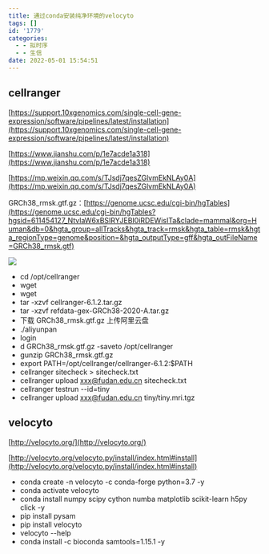 ```yaml
---
title: 通过conda安装纯净环境的velocyto
tags: []
id: '1779'
categories:
  - - 拟时序
  - - 生信
date: 2022-05-01 15:54:51
---
```


## cellranger

[https://support.10xgenomics.com/single-cell-gene-expression/software/pipelines/latest/installation](https://support.10xgenomics.com/single-cell-gene-expression/software/pipelines/latest/installation)

[https://www.jianshu.com/p/1e7acde1a318](https://www.jianshu.com/p/1e7acde1a318)

[https://mp.weixin.qq.com/s/TJsdj7qesZGlvmEkNLAy0A](https://mp.weixin.qq.com/s/TJsdj7qesZGlvmEkNLAy0A)

GRCh38\_rmsk.gtf.gz：[https://genome.ucsc.edu/cgi-bin/hgTables](https://genome.ucsc.edu/cgi-bin/hgTables?hgsid=611454127_NtvlaW6xBSIRYJEBI0iRDEWisITa&clade=mammal&org=Human&db=0&hgta_group=allTracks&hgta_track=rmsk&hgta_table=rmsk&hgta_regionType=genome&position=&hgta_outputType=gff&hgta_outFileName=GRCh38_rmsk.gtf)

![](https://img-cdn.limour.top/blog/20220501140947.png)

*   cd /opt/cellranger
*   wget <Cell Ranger>
*   wget <References>
*   tar -xzvf cellranger-6.1.2.tar.gz
*   tar -xzvf refdata-gex-GRCh38-2020-A.tar.gz
*   下载 GRCh38\_rmsk.gtf.gz 上传阿里云盘
*   ./aliyunpan
*   login
*   d GRCh38\_rmsk.gtf.gz -saveto /opt/cellranger
*   gunzip GRCh38\_rmsk.gtf.gz
*   export PATH=/opt/cellranger/cellranger-6.1.2:$PATH
*   cellranger sitecheck > sitecheck.txt
*   cellranger upload xxx@fudan.edu.cn sitecheck.txt
*   cellranger testrun --id=tiny
*   cellranger upload xxx@fudan.edu.cn tiny/tiny.mri.tgz

## velocyto

[http://velocyto.org/](http://velocyto.org/)

[http://velocyto.org/velocyto.py/install/index.html#install](http://velocyto.org/velocyto.py/install/index.html#install)

*   conda create -n velocyto -c conda-forge python=3.7 -y
*   conda activate velocyto
*   conda install numpy scipy cython numba matplotlib scikit-learn h5py click -y
*   pip install pysam
*   pip install velocyto
*   velocyto --help
*   conda install -c bioconda samtools=1.15.1 -y